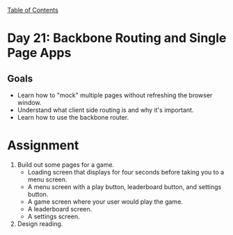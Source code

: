 [Table of Contents](/README.md)

# Day 21: Backbone Routing and Single Page Apps

## Goals
- Learn how to "mock" multiple pages without refreshing the browser window.
- Understand what client side routing is and why it's important.
- Learn how to use the backbone router.

# Assignment
1. Build out some pages for a game.
	- Loading screen that displays for four seconds before taking you to a menu screen.
	- A menu screen with a play button, leaderboard button, and settings button.
	- A game screen where your user would play the game.
	- A leaderboard screen.
	- A settings screen.
2. Design reading.

<!-- # Day 21: Design Talk, git Branching and Merging

## Goals
- Learn some basic design fundamentals so that we can make our projects look a little bit nicer.
- Learn how to branch, merge and resolve conflicts with git.

# Assignment
1. Today we're going to put together a really solid portfolio piece. Revisit one of the following projects and improve the design to the best of your ability. Refactor the code so all of the indentation is correct, it's split into logical parts, variables are named intuitively, etc. This is going on your portfolio, so create something you are proud of. You can do as much or as little as you want here, but in the end, employers are going to judge you primarily on your portfolio, so make it count. Push your updated project to github.
	- Game shell: Since this is already in backbone, in addition to cleaning it up you should create an actual game. Even if it's a simple number guessing game, slot machine, etc. Hard mode would be implementing Tetris, Sudoku, a crossword puzzle, minesweeper, or Galactica.
	- IMDB movie list: Refactor using Backbone. Add the ability to have multiple users each with their own list. Make it look good.
	- Chat room: Refactor using Backbone. Make it look good. -->